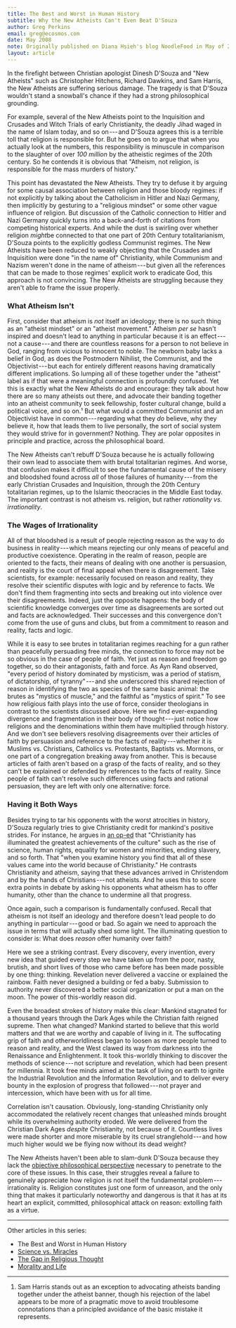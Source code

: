 ```yaml
---
title: The Best and Worst in Human History
subtitle: Why the New Atheists Can't Even Beat D'Souza 
author: Greg Perkins
email: greg@ecosmos.com
date: May 2008
note: Originally published on Diana Hsieh's blog NoodleFood in May of 2008.
layout: article
---
```


In the firefight between Christian apologist Dinesh D'Souza and "New Atheists" such as Christopher
Hitchens, Richard Dawkins, and Sam Harris, the New Atheists are suffering serious damage. The
tragedy is that D'Souza wouldn't stand a snowball's chance if they had a strong philosophical
grounding.

For example, several of the New Atheists point to the Inquisition and Crusades and Witch Trials of
early Christianity, the deadly Jihad waged in the name of Islam today, and so on --- and D'Souza
agrees this is a terrible toll that religion is responsible for. But he goes on to argue that when
you actually look at the numbers, this responsibility is minuscule in comparison to the slaughter
of over *100 million* by the atheistic regimes of the 20th century. So he contends it is obvious
that "Atheism, not religion, is responsible for the mass murders of history."

This point has devastated the New Atheists. They try to defuse it by arguing for some causal
association between religion and those bloody regimes: if not explicitly by talking about the
Catholicism in Hitler and Nazi Germany, then implicitly by gesturing to a "religious mindset" or
some other vague influence of religion. But discussion of the Catholic connection to Hitler and
Nazi Germany quickly turns into a back-and-forth of citations from competing historical experts.
And while the dust is swirling over whether religion *might*be connected to that one part of 20th
Century totalitarianism, D'Souza points to the explicitly godless Communist regimes. The New
Atheists have been reduced to weakly objecting that the Crusades and Inquisition were done "in the
name of" Christianity, while Communism and Nazism weren't done in the name of atheism --- but given
all the references that can be made to those regimes' explicit work to eradicate God, this approach
is not convincing. The New Atheists are struggling because they aren't able to frame the issue
properly.

### What Atheism Isn't

First, consider that atheism is *not* itself an ideology; there is no such thing as an "atheist
mindset" or an "atheist movement." Atheism *per se* hasn't inspired and doesn't lead to anything in
particular because it is an effect --- not a cause --- and there are countless reasons for a person
to not believe in God, ranging from vicious to innocent to noble. The newborn baby lacks a belief
in God, as does the Postmodern Nihilist, the Communist, and the Objectivist --- but each for
entirely different reasons having dramatically different implications. So lumping all of these
together under the "atheist" label as if that were a meaningful connection is profoundly confused.
Yet this is exactly what the New Atheists do and encourage: they talk about how there are so many
atheists out there, and advocate their banding together into an atheist community to seek
fellowship, foster cultural change, build a political voice, and so on.¹ But what would a committed
Communist and an Objectivist have in common --- regarding what they *do* believe, why they believe
it, how that leads them to live personally, the sort of social system they would strive for in
government? Nothing. They are polar opposites in principle and practice, across the philosophical
board.

The New Atheists can't rebuff D'Souza because he is actually following their own lead to associate
them with brutal totalitarian regimes. And worse, that confusion makes it difficult to see the
fundamental cause of the misery and bloodshed found across *all* of those failures of
humanity --- from the early Christian Crusades and Inquisition, through the 20th Century
totalitarian regimes, up to the Islamic theocracies in the Middle East today. The important
contrast is not atheism vs. religion, but rather *rationality vs. irrationality*.

### The Wages of Irrationality

All of that bloodshed is a result of people rejecting reason as the way to do business in
reality --- which means rejecting our only means of peaceful and productive coexistence. Operating
in the realm of reason, people are oriented to the facts, their means of dealing with one another
is persuasion, and reality is the court of final appeal when there is disagreement. Take
scientists, for example: necessarily focused on reason and reality, they resolve their scientific
disputes with logic and by reference to facts. We don't find them fragmenting into sects and
breaking out into violence over their disagreements. Indeed, just the opposite happens: the body of
scientific knowledge converges over time as disagreements are sorted out and facts are
acknowledged. Their successes and this convergence don't come from the use of guns and clubs, but
from a commitment to reason and reality, facts and logic.

While it is easy to see brutes in totalitarian regimes reaching for a gun rather than peacefully
persuading free minds, the connection to force may not be so obvious in the case of people of
faith. Yet just as reason and freedom go together, so do their antagonists, faith and force. As Ayn
Rand observed, "every period of history dominated by mysticism, was a period of statism, of
dictatorship, of tyranny" --- and she underscored this shared rejection of reason in identifying
the two as species of the same basic animal: the brutes as "mystics of muscle," and the faithful as
"mystics of spirit." To see how religious faith plays into the use of force, consider theologians
in contrast to the scientists discussed above. Here we find ever-expanding divergence and
fragmentation in their body of thought --- just notice how religions and the denominations within
them have multiplied through history. And we don't see believers resolving disagreements over their
articles of faith by persuasion and reference to the facts of reality --- whether it is Muslims vs.
Christians, Catholics vs. Protestants, Baptists vs. Mormons, or one part of a congregation breaking
away from another. This is because articles of faith aren't based on a grasp of the facts of
reality, and so they can't be explained or defended by references to the facts of reality. Since
people of faith can't resolve such differences using facts and rational persuasion, they are left
with only one alternative: force.

### Having it Both Ways

Besides trying to tar his opponents with the worst atrocities in history, D'Souza regularly tries
to give Christianity credit for mankind's positive strides. For instance, he argues in [an
op-ed](http://www.townhall.com/columnists/DineshDSouza/2007/10/31/what_has_atheism_done_for_us) that
"Christianity has illuminated the greatest achievements of the culture" such as the rise of
science, human rights, equality for women and minorities, ending slavery, and so forth. That "when
you examine history you find that all of these values came into the world because of Christianity."
He contrasts Christianity and atheism, saying that these advances arrived in Christendom and by the
hands of Christians --- not atheists. And he uses this to score extra points in debate by asking
his opponents what atheism has to offer humanity, other than the chance to undermine all that
progress.

Once again, such a comparison is fundamentally confused. Recall that atheism is not itself an
ideology and therefore doesn't lead people to do anything in particular --- good or bad. So again
we need to approach the issue in terms that will actually shed some light. The illuminating
question to consider is: What does *reason* offer humanity over faith?

Here we see a striking contrast. Every discovery, every invention, every new idea that guided every
step we have taken up from the poor, nasty, brutish, and short lives of those who came before has
been made possible by one thing: thinking. Revelation never delivered a vaccine or explained the
rainbow. Faith never designed a building or fed a baby. Submission to authority never discovered a
better social organization or put a man on the moon. The power of this-worldly reason did.

Even the broadest strokes of history make this clear: Mankind stagnated for a thousand years
through the Dark Ages while the Christian faith reigned supreme. Then what changed? Mankind started
to believe that this world matters and that we are worthy and capable of living in it. The
suffocating grip of faith and otherworldliness began to loosen as more people turned to reason and
reality, and the West clawed its way from darkness into the Renaissance and Enlightenment. It took
this-worldly thinking to discover the methods of science --- not scripture and revelation, which
had been present for millennia. It took free minds aimed at the task of living on earth to ignite
the Industrial Revolution and the Information Revolution, and to deliver every bounty in the
explosion of progress that followed --- not prayer and intercession, which have been with us for
all time.

Correlation isn't causation. Obviously, long-standing Christianity only accommodated the relatively
recent changes that unleashed minds brought while its overwhelming authority eroded. We were
delivered from the Christian Dark Ages *despite* Christianity, not because of it. Countless lives
were made shorter and more miserable by its cruel stranglehold --- and how much higher would we be
flying now without its dead weight?

The New Atheists haven't been able to slam-dunk D'Souza because they lack the [objective
philosophical
perspective](http://www.amazon.com/gp/product/0452011019?ie=UTF8&tag=ecosmoscom-20&linkCode=as2&camp=1789&creative=9325&creativeASIN=0452011019) necessary
to penetrate to the core of these issues. In this case, their struggles reveal a failure to
genuinely appreciate how religion is not itself the fundamental problem --- irrationality is.
Religion constitutes just one form of unreason, and the only thing that makes it particularly
noteworthy and dangerous is that it has at its heart an explicit, committed, philosophical attack
on reason: extolling faith as a virtue.

* * * * *

Other articles in this series:

-   The Best and Worst in Human History
-   [Science vs. Miracles](science-miracles)
-   [The Gap in Religious Thought](god-of-the-gaps)
-   [Morality and Life](morality-life)

* * * * *

1.  Sam Harris stands out as an exception to advocating atheists banding together under the atheist
    banner, though his rejection of the label appears to be more of a pragmatic move to avoid
    troublesome connotations than a principled avoidance of the basic mistake it represents.